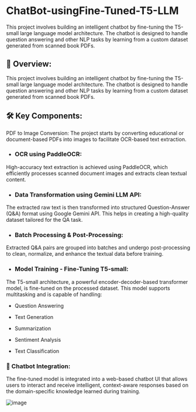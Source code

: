 # ChatBot-usingFine-Tuned-T5-LLM
This project involves building an intelligent chatbot by fine-tuning the T5-small large language model architecture. The chatbot is designed to handle question answering and other NLP tasks by learning from a custom dataset generated from scanned book PDFs.
## 🧠 Overview:
This project involves building an intelligent chatbot by fine-tuning the T5-small large language model architecture. The chatbot is designed to handle question answering and other NLP tasks by learning from a custom dataset generated from scanned book PDFs.

## 🛠️ Key Components:
PDF to Image Conversion:
The project starts by converting educational or document-based PDFs into images to facilitate OCR-based text extraction.

- ### OCR using PaddleOCR:
High-accuracy text extraction is achieved using PaddleOCR, which efficiently processes scanned document images and extracts clean textual content.

- ### Data Transformation using Gemini LLM API:
The extracted raw text is then transformed into structured Question-Answer (Q&A) format using Google Gemini API. This helps in creating a high-quality dataset tailored for the QA task.

- ### Batch Processing & Post-Processing:
Extracted Q&A pairs are grouped into batches and undergo post-processing to clean, normalize, and enhance the textual data before training.

- ### Model Training - Fine-Tuning T5-small:
The T5-small architecture, a powerful encoder-decoder-based transformer model, is fine-tuned on the processed dataset. This model supports multitasking and is capable of handling:

- Question Answering

- Text Generation

- Summarization

- Sentiment Analysis

- Text Classification

### 🤖 Chatbot Integration:
The fine-tuned model is integrated into a web-based chatbot UI that allows users to interact and receive intelligent, context-aware responses based on the domain-specific knowledge learned during training.

![image](https://github.com/user-attachments/assets/239e08be-1248-4393-855b-e940eaeda453)


